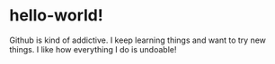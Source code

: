 # hello-world!

Github is kind of addictive.  I keep learning things and want to try new things.  I like how everything I do is undoable!
